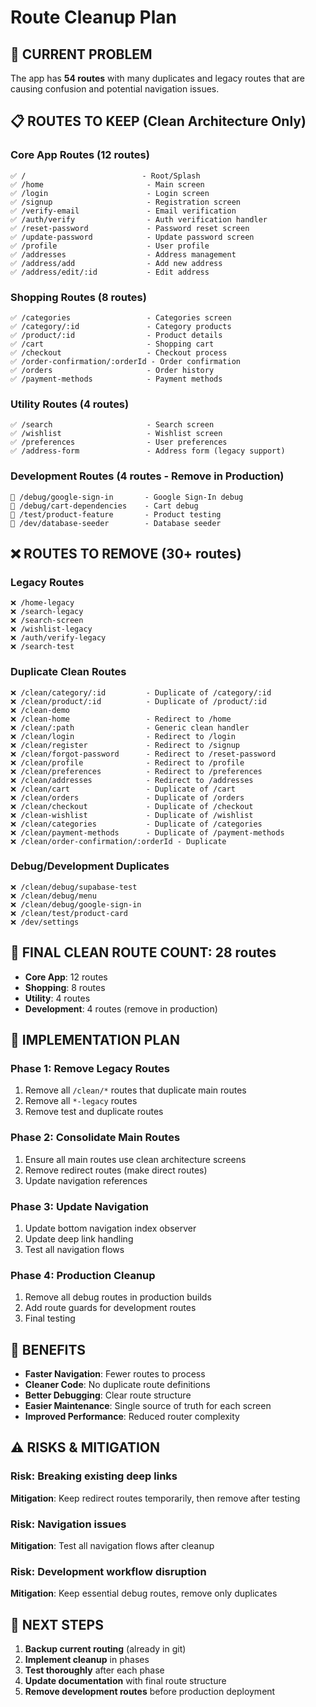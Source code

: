 # Route Cleanup Plan

## 🚨 **CURRENT PROBLEM**

The app has **54 routes** with many duplicates and legacy routes that are causing confusion and potential navigation issues.

## 📋 **ROUTES TO KEEP (Clean Architecture Only)**

### **Core App Routes (12 routes)**
```
✅ /                          - Root/Splash
✅ /home                       - Main screen
✅ /login                      - Login screen
✅ /signup                     - Registration screen
✅ /verify-email               - Email verification
✅ /auth/verify                - Auth verification handler
✅ /reset-password             - Password reset screen
✅ /update-password            - Update password screen
✅ /profile                    - User profile
✅ /addresses                  - Address management
✅ /address/add                - Add new address
✅ /address/edit/:id           - Edit address
```

### **Shopping Routes (8 routes)**
```
✅ /categories                 - Categories screen
✅ /category/:id               - Category products
✅ /product/:id                - Product details
✅ /cart                       - Shopping cart
✅ /checkout                   - Checkout process
✅ /order-confirmation/:orderId - Order confirmation
✅ /orders                     - Order history
✅ /payment-methods            - Payment methods
```

### **Utility Routes (4 routes)**
```
✅ /search                     - Search screen
✅ /wishlist                   - Wishlist screen
✅ /preferences                - User preferences
✅ /address-form               - Address form (legacy support)
```

### **Development Routes (4 routes - Remove in Production)**
```
🔧 /debug/google-sign-in       - Google Sign-In debug
🔧 /debug/cart-dependencies    - Cart debug
🔧 /test/product-feature       - Product testing
🔧 /dev/database-seeder        - Database seeder
```

## ❌ **ROUTES TO REMOVE (30+ routes)**

### **Legacy Routes**
```
❌ /home-legacy
❌ /search-legacy
❌ /search-screen
❌ /wishlist-legacy
❌ /auth/verify-legacy
❌ /search-test
```

### **Duplicate Clean Routes**
```
❌ /clean/category/:id         - Duplicate of /category/:id
❌ /clean/product/:id          - Duplicate of /product/:id
❌ /clean-demo
❌ /clean-home                 - Redirect to /home
❌ /clean/:path                - Generic clean handler
❌ /clean/login                - Redirect to /login
❌ /clean/register             - Redirect to /signup
❌ /clean/forgot-password      - Redirect to /reset-password
❌ /clean/profile              - Redirect to /profile
❌ /clean/preferences          - Redirect to /preferences
❌ /clean/addresses            - Redirect to /addresses
❌ /clean/cart                 - Duplicate of /cart
❌ /clean/orders               - Duplicate of /orders
❌ /clean/checkout             - Duplicate of /checkout
❌ /clean-wishlist             - Duplicate of /wishlist
❌ /clean/categories           - Duplicate of /categories
❌ /clean/payment-methods      - Duplicate of /payment-methods
❌ /clean/order-confirmation/:orderId - Duplicate
```

### **Debug/Development Duplicates**
```
❌ /clean/debug/supabase-test
❌ /clean/debug/menu
❌ /clean/debug/google-sign-in
❌ /clean/test/product-card
❌ /dev/settings
```

## 🎯 **FINAL CLEAN ROUTE COUNT: 28 routes**

- **Core App**: 12 routes
- **Shopping**: 8 routes  
- **Utility**: 4 routes
- **Development**: 4 routes (remove in production)

## 🔧 **IMPLEMENTATION PLAN**

### **Phase 1: Remove Legacy Routes**
1. Remove all `/clean/*` routes that duplicate main routes
2. Remove all `*-legacy` routes
3. Remove test and duplicate routes

### **Phase 2: Consolidate Main Routes**
1. Ensure all main routes use clean architecture screens
2. Remove redirect routes (make direct routes)
3. Update navigation references

### **Phase 3: Update Navigation**
1. Update bottom navigation index observer
2. Update deep link handling
3. Test all navigation flows

### **Phase 4: Production Cleanup**
1. Remove all debug routes in production builds
2. Add route guards for development routes
3. Final testing

## 🚀 **BENEFITS**

- **Faster Navigation**: Fewer routes to process
- **Cleaner Code**: No duplicate route definitions
- **Better Debugging**: Clear route structure
- **Easier Maintenance**: Single source of truth for each screen
- **Improved Performance**: Reduced router complexity

## ⚠️ **RISKS & MITIGATION**

### **Risk**: Breaking existing deep links
**Mitigation**: Keep redirect routes temporarily, then remove after testing

### **Risk**: Navigation issues
**Mitigation**: Test all navigation flows after cleanup

### **Risk**: Development workflow disruption  
**Mitigation**: Keep essential debug routes, remove only duplicates

## 📝 **NEXT STEPS**

1. **Backup current routing** (already in git)
2. **Implement cleanup** in phases
3. **Test thoroughly** after each phase
4. **Update documentation** with final route structure
5. **Remove development routes** before production deployment
